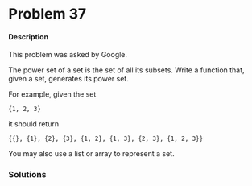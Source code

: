 # Problem 37

#### Description

This problem was asked by Google.

The power set of a set is the set of all its subsets. Write a function that, given a set, generates its power set.

For example, given the set 

```text
{1, 2, 3}
```

it should return 

```text
{{}, {1}, {2}, {3}, {1, 2}, {1, 3}, {2, 3}, {1, 2, 3}}
```


You may also use a list or array to represent a set.

### Solutions
